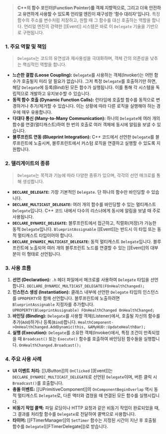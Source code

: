 > **C++의 함수 포인터(Function Pointer)를 객체 지향적으로, 그리고 더욱 안전하고 유연하게 사용할 수 있도록 언리얼 엔진이 재구성한 '함수 대리자'입니다.** 특정 함수의 주소를 변수처럼 저장하고, 원할 때 그 함수를 대신 호출하는 역할을 합니다. 언리얼 엔진의 강력한 [[Event]] 시스템은 바로 이 `Delegate` 기술을 기반으로 구현됩니다.

### **1. 주요 역할 및 책임**
> `Delegate`는 코드의 유연성과 재사용성을 극대화하며, 객체 간의 의존성을 낮추는 핵심적인 역할을 합니다.
* **느슨한 결합 (Loose Coupling):**
    `Delegate`를 사용하는 객체(Invoker)는 어떤 함수가 호출될지 미리 알 필요가 없습니다. 그저 특정 `Delegate`를 호출하기만 하면, 해당 `Delegate`에 등록(Bind)된 모든 함수가 실행됩니다. 이를 통해 각 시스템을 독립적으로 개발하고 유지보수할 수 있습니다.
* **동적 함수 호출 (Dynamic Function Calls):**
    런타임에 호출할 함수를 동적으로 변경하거나 추가/제거할 수 있습니다. 이는 상황에 따라 다른 로직을 실행해야 하는 경우에 매우 유용합니다.
* **다대다 통신 (Many-to-Many Communication):**
    하나의 `Delegate`에 여러 개의 함수를 연결(멀티캐스트)하여 한 번의 호출로 여러 객체에 동시에 알림을 보낼 수 있습니다.
* **블루프린트 연동 (Blueprint Integration):**
    C++ 코드에서 선언한 `Delegate`를 블루프린트에 노출시켜, 블루프린트에서 커스텀 로직을 연결하고 실행할 수 있도록 지원합니다.

### **2. 델리게이트의 종류**
> `Delegate`는 목적과 기능에 따라 다양한 종류가 있으며, 각각의 선언 매크로를 통해 생성합니다.
* **`DECLARE_DELEGATE`:**
    가장 기본적인 `Delegate`. 단 하나의 함수만 바인딩할 수 있습니다.
* **`DECLARE_MULTICAST_DELEGATE`:**
    여러 개의 함수를 바인딩할 수 있는 멀티캐스트 `Delegate`입니다. C++ 코드 내에서 다수의 리스너에게 동시에 알림을 보낼 때 주로 사용됩니다.
* **`DECLARE_DYNAMIC_DELEGATE`:**
    블루프린트에서 접근하고, 직렬화(저장)가 가능한 동적 `Delegate`입니다. `BlueprintAssignable` [[Event]]는 반드시 이 타입 또는 동적 멀티캐스트 타입이어야 합니다.
* **`DECLARE_DYNAMIC_MULTICAST_DELEGATE`:**
    동적 멀티캐스트 `Delegate`입니다. 블루프린트에 노출되어 여러 개의 블루프린트 노드를 연결할 수 있는 [[Event]]의 대부분이 이 형태로 선언됩니다.

### **3. 사용 흐름**
1.  **선언 (Declaration):**
    `.h` 헤더 파일에서 매크로를 사용하여 `Delegate` 타입을 선언합니다.
    `DECLARE_DYNAMIC_MULTICAST_DELEGATE(FOnHealthChanged);`
2.  **인스턴스 생성 (Instantiation):**
    클래스 내부에 선언한 `Delegate` 타입의 인스턴스를 `UPROPERTY`와 함께 선언합니다. 블루프린트에 노출하려면 `BlueprintAssignable` 지정자를 추가합니다.
    `UPROPERTY(BlueprintAssignable) FOnHealthChanged OnHealthChanged;`
3.  **바인딩 (Binding):**
    `Delegate`를 사용할 객체(Listener)에서, 호출될 자신의 함수를 추가(`Add`)하거나 등록(`Bind`)합니다.
    `HealthComponent->OnHealthChanged.AddDynamic(this, &AMyHUD::UpdateHealthBar);`
4.  **실행 (Execution):**
    `Delegate`를 소유한 객체(Invoker)에서, 특정 조건이 만족되었을 때 `Broadcast()` 또는 `Execute()` 함수를 호출하여 바인딩된 함수들을 실행합니다.
    `OnHealthChanged.Broadcast();`

### **4. 주요 사용 사례**
* **UI 이벤트 처리:** [[UButton]]의 `OnClicked` [[Event]]는 `DECLARE_DYNAMIC_MULTICAST_DELEGATE`로 선언된 `Delegate`이며, 버튼 클릭 시 `Broadcast()`를 호출합니다.
* **충돌 이벤트:** [[UPrimitiveComponent]]의 `OnComponentBeginOverlap` 역시 동적 멀티캐스트 `Delegate`로, 다른 액터와 겹쳤을 때 연결된 모든 함수를 실행시킵니다.
* **비동기 작업 콜백:** 파일 로딩이나 HTTP 요청과 같은 비동기 작업이 완료되었을 때, 그 결과를 처리할 함수를 `Delegate`로 전달하여 콜백으로 사용합니다.
* **타이머:** [[FTimerManager]]의 `SetTimer` 함수는 지정된 시간이 지난 후 호출될 함수를 `Delegate`([[FTimerDelegate]])로 받습니다.